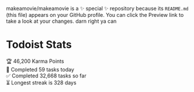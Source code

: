 makeamovie/makeamovie is a ✨ special ✨ repository because its `README.md` (this file) appears on your GitHub profile.
You can click the Preview link to take a look at your changes. darn right ya can

# Todoist Stats

<!-- TODO-IST:START -->
🏆  46,200 Karma Points           
🌸  Completed 59 tasks today           
✅  Completed 32,668 tasks so far           
⏳  Longest streak is 328 days
<!-- TODO-IST:END -->